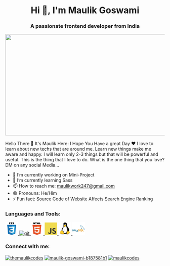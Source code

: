 <h1 align="center">Hi 👋, I'm Maulik Goswami</h1>
<h3 align="center">A passionate frontend developer from India</h3>

<img src="https://www.linkpicture.com/q/@maulikcodes.png" alt="" width="1700" height="320"/>

Hello There 👋 It's Maulik Here: I Hope You Have a great Day ❤️
I love to learn about new techs that are around me. Learn new things make me aware and happy. I will learn only 2-3 things but that will be powerful and useful. This is the thing that I love to do. What is the one thing that you love? DM on any social Media... 

- 🔭 I’m currently working on Mini-Project 
- 🌱 I’m currently learning Sass 
- 📫 How to reach me: maulikwork247@gmail.com 
- 😄 Pronouns: He/Him 
- ⚡ Fun fact: Source Code of Website Affects Search Engine Ranking 


<h3 align="left">Languages and Tools:</h3>
<p align="left"> <a href="https://www.w3schools.com/css/" target="_blank"> <img src="https://raw.githubusercontent.com/devicons/devicon/master/icons/css3/css3-original-wordmark.svg" alt="css3" width="40" height="40"/> </a> <a href="https://git-scm.com/" target="_blank"> <img src="https://www.vectorlogo.zone/logos/git-scm/git-scm-icon.svg" alt="git" width="40" height="40"/> </a> <a href="https://www.w3.org/html/" target="_blank"> <img src="https://raw.githubusercontent.com/devicons/devicon/master/icons/html5/html5-original-wordmark.svg" alt="html5" width="40" height="40"/> </a> <a href="https://developer.mozilla.org/en-US/docs/Web/JavaScript" target="_blank"> <img src="https://raw.githubusercontent.com/devicons/devicon/master/icons/javascript/javascript-original.svg" alt="javascript" width="40" height="40"/> </a> <a href="https://www.linux.org/" target="_blank"> <img src="https://raw.githubusercontent.com/devicons/devicon/master/icons/linux/linux-original.svg" alt="linux" width="40" height="40"/> </a> <a href="https://www.mysql.com/" target="_blank"> <img src="https://raw.githubusercontent.com/devicons/devicon/master/icons/mysql/mysql-original-wordmark.svg" alt="mysql" width="40" height="40"/> </a> </p>



<h3 align="left">Connect with me:</h3>
<p align="left">
<a href="https://twitter.com/themaulikcodes" target="blank"><img align="center" src="https://raw.githubusercontent.com/rahuldkjain/github-profile-readme-generator/master/src/images/icons/Social/twitter.svg" alt="themaulikcodes" height="30" width="40" /></a>
<a href="https://linkedin.com/in/maulik-goswami-b187581b1" target="blank"><img align="center" src="https://raw.githubusercontent.com/rahuldkjain/github-profile-readme-generator/master/src/images/icons/Social/linked-in-alt.svg" alt="maulik-goswami-b187581b1" height="30" width="40" /></a>
<a href="https://instagram.com/maulikcodes" target="blank"><img align="center" src="https://raw.githubusercontent.com/rahuldkjain/github-profile-readme-generator/master/src/images/icons/Social/instagram.svg" alt="maulikcodes" height="30" width="40" /></a>
</p>
